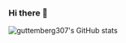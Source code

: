 ### Hi there 👋

![guttemberg307's GitHub stats](https://github-readme-stats.vercel.app/api?username=Gutemberg&show_icons=true&theme=black)

